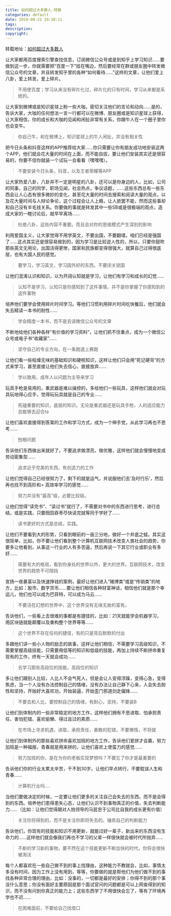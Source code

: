 ```yaml
---
title: 如何超过大多数人-转载
categories: default
date: 2019-09-22 19:38:11
tags:
description:
copyright:
---
```

转载地址：[如何超过大多数人](https://coolshell.cn/articles/19464.html)



让大家都用百度搜索引擎查找信息，订阅微信公众号或是到知乎上学习知识……要做到这一步，你就需要把“百度一下”挂在嘴边，然后要经常在群或朋友圈中转发微信公众号的文章，并且转发知乎里的各种“如何看待……”这样的文章，让他们爱上八卦，爱上转发，爱上碎片。
> 不用使百度；学习从来没有碎片化过，碎片化的只有时间，学习从来都是系统的。
<!-- more -->

让大家到微博或是知识星球上粉一些大咖，密切关注他们的言论和动向……是的，告诉大家，大咖的任何想法一言一行都可以在微博、朋友圈或是知识星球上获得，让大家相信，你的成长和大咖的见闻和闲扯非常有关系，你跟牛人在一个圈子里你也会变牛。
> 你自己牛，和在微博上，知识星球上的牛人闲扯，并没有相关性

把今日头条和抖音这样的APP推荐给大家……你只需要让你有朋友成功地安装这两个APP，他们就会花大量的时间在上面，而不能自拔，要让他们安装其实还是很容易的，你要不信你就装一个试玩一会看看（嘿嘿嘿）。
> 不要安装今日头条，抖音，以及王者荣耀等APP

让大家热爱八卦，八卦并不一定是明星的八卦，还可以是你身边的人，比如，公司的同事，自己的同学，职场见闻，社会热点，争议话题，……这些东西总有一些东西会让人心态有很多微妙的变化，甚至花大量的时间去搜索和阅读大量的观点，以及花大量时间与人辩论争论，这个过程会让人上瘾，让人欲罢不能，然而这些事却和自己没有半毛钱关系。你要做的事就是转发其中一些SB或是很极端的观点，造成大家的一睦讨论后，就早早离场……
> 杜绝八卦，这些内容不重要。而且会对你的思维模式产生深刻的影响

利用爱国主义，让大家觉得不用学英文，不要出国，不要翻墙，咱们已经是强国了……这点其实还是很容易做到的，因为学习是比较逆人性的，所以，只要你鼓吹那些英文无用论，出国活得更惨，国家和民族都变得很强大，就算自己过得很底层，也有大国人民的感觉。
> 要学习，学习英文，学习国外好的东西。不要闭关锁国

让他们混淆认识和知识，以为开阔认知就是学习，让他们有学习和成长的幻觉……
> 认知不是学习，认知只是你感知到了这件事情，并不是你掌握了你感知到的这件事物

培养他们要学会使用碎片时间学习。等他们习惯利用碎片时间吃快餐后，他们就会失去精读一本书的耐性……
> 学会精度一本书，而不是去读微信公众号的文章

不断地给他们各种各样“有价值的学习资料”，让他们抓不住重点，成为一个微信公众号或电子书“收藏家”……
> 坚守自己的专业方向，在一条跑道上赛跑

让他们看一些枯燥无味的基础知识和硬核知识，这样让他们只会用“死记硬背”的方式来学习，甚至直接让他们失去信心，直接放弃……
> 学以致用，成年人以问题为主导来学习


玩具手枪是易用的，重武器是难以操控的，多给他们一些玩具，这样他们就会对玩具玩地得心应手，觉得玩玩具就是自己的专业……
> 死磕重要的知识，底层的知识。无论是重武器还是玩具手枪，人的适应能力总能够去迎合ta


让他们喜欢直接得到答案的工作和学习方式，成为一个伸手党，从此学习再也不思考……
> 刨根问题


告诉他们东西做出来就好了，不要追求做漂亮，做优雅，这样他们就会慢慢地变成劳动密集型……
> 追求近乎完美的东西，有创造力的工作


让他们觉得自己已经很努力了，剩下的就是运气，并说服他们去‘及时行乐’，然后再也找不到高阶和> 高效率学习的感觉……
> 努力并没有“最高”级，必要比较级。

让他们觉得“读完书”、“读过书”就行了，不需要对书中的东西进行思考，进行总结，或是实践，只要囫囵吞枣尽快读完就等同于学好了……
> 读书更好的方式是总结，实践。


让他们不要看到大的形势，只看到眼前的一亩三分地，做好一个井底之蛙。其实这很简单，比如，你不要让他们看到整个计算机互联网技术改变人类社会的趋势，你要多让他看到，从事这一行业的人有多苦逼，然后再说一下其它行业或职业有多好……
> 需要有大的格局，看到你身处的世界以外，更大的世界。互联网技术，改变世界的趋势不可阻挡

宣扬一夜暴富以及快速挣钱的案例，最好让他们进入“赌博类”或是“传销类”的地方，比如：股市、数字货币……要让他们相信各种财富神话，相信他们就是那个幸运儿，他们也可以成为巴菲特，可以成为马云……
> 不要活在幻想的世界中，这个世界没有无缘无故的富有。

告诉他们，一些看上去很难的事都是有捷径的，比如：21天就能学会机器学习，用区块链就能颠覆以及重构整个世界等等……
> 这个世界不存在任何的捷径，有的只是背后默默的付出

多跟他们讲一些小人物的励志的故事，这样让他们相信，不需要学习高级知识，不需要掌握高级技能，只需要用低等的知识和低级的技能，再加上持续不断拼命重复现有的工作，终有一天就会成功……
> 去学习那些高段位的技能，高段位的知识

多让他们跟别人比较，人比人不会气死人，但是会让人变得浮躁，变得心急，变得焦虑，当一个人没有办法控制自己的情绪，没有办法让自己静下心来，人会失去耐性和坚持，开始好大喜欢功，开始装逼，开始歪门邪道剑走偏锋……
> 不要去和人比，要控制自己的情绪，有耐心，坚持，不要装B

让他们到体制内的一些非常稳定的地方工作，这样他们拥有不思进取、怕承担责任、害怕犯错、喜欢偷懒、得过且过的素质……
> 在市场上寻求机遇，进取，承担责任，勇敢的犯错，不要懒惰，不将就

让他们到体制外的那些喜欢拼命喜欢加班的地方工作，告诉他们爱拼才会赢，努力加班是一种福报，青春就是用来拼的，让他们喜欢上使蛮力的感觉……
> 努力加班的你，是在为你的老板实现梦想吗？不要忘了你才是最重要的

告诉他们你的行业太累太辛苦，干不到30岁。让他们早点转行，不要耽误人生和青春……
> 计算机行业吗....

当他们要做决定的时候，一定要让他们更多的关注自己会失去的东西，而不是会得到的东西。培养他们患得患失心态，让他们认识不到事物真正的价值，失去判断能力……（比如：让他们觉得跟对人拍领导的马屁忠于公司比自我的成长更有价值）
> 关注你将得到的，而不是关注你即将失去的。锤炼自己的判断能力

告诉他们，你现有的技能和知识不用更新，就能过好一辈子，新出来的东西没有生命力的……这样他们就会像我们再也不学习的父辈一样很快就会被时代所抛弃……
> 不断的学习新的事物，要不然在这个技能更新不断加快的时代，你将会很快被淘汰

每个人都喜欢在一些自己做不到的事上找理由，这种能力不教就会，比如，事情太多没有时间，因为工作上没有用到，等等，你要做的就是帮他们为他们做不到的事找各种非常合理的理由，比如：没事的，一切都是最好的安排；你得不到的那个事没什么意思；你没有面好主要原因是那个面试官问的问题都是可以上网查得到的知识，而不没有问到你真正的能力上；这些东西学了不用很快会忘了，等有了环境再学也不迟……
> 在困难面前，不要给自己找借口
